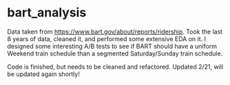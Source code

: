 # bart_analysis
Data taken from https://www.bart.gov/about/reports/ridership.
Took the last 8 years of data, cleaned it, and performed some extensive EDA on it. I designed some interesting A/B tests to 
see if BART should have a uniform Weekend train schedule than a segmented Saturday/Sunday train schedule.

Code is finished, but needs to be cleaned and refactored. Updated 2/21, will be updated again shortly!
